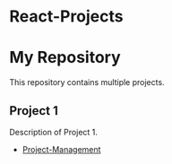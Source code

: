 # React-Projects

# My Repository

This repository contains multiple projects.

## Project 1

Description of Project 1.

- [Project-Management](./Project-Management/README.md)

